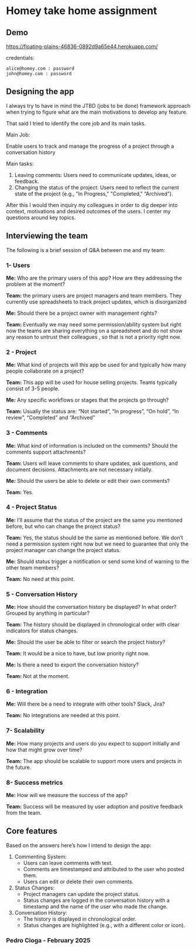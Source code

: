 # Homey take home assignment

## Demo

https://floating-plains-46836-0892d9a65e44.herokuapp.com/

credentials:

    alice@homey.com : password
    john@homey.com : password

## Designing the app

I always try to have in mind the JTBD (jobs to be done) framework approach when trying to figure what are the main motivations to develop any feature.

That said I tried to identify the core job and its main tasks.

Main Job:

Enable users to track and manage the progress of a project through a conversation history

Main tasks:

1. Leaving comments: Users need to communicate updates, ideas, or feedback.
2. Changing the status of the project: Users need to reflect the current state of the project (e.g., "In Progress," "Completed," “Archived”).

After this I would then inquiry my colleagues in order to dig deeper into context, motivations and desired outcomes of the users. I center my questions around key topics.

## Interviewing the team

The following is a brief session of Q&A between me and my team:

### 1- Users

**Me:** Who are the primary users of this app? How are they addressing the problem at the moment?

**Team:** the primary users are project managers and team members. They currently use spreadsheets to track project updates, which is disorganized

**Me:** Should there be a project owner with management rights?

**Team:** Eventually we may need some permission/ability system but right now the teams are sharing everything on a spreadsheet and do not show any reason to untrust their colleagues , so that is not a priority right now.

### 2 - Project

**Me:** What kind of projects will this app be used for and typically how many people collaborate on a project?

**Team:** This app will be used for house selling projects. Teams typically consist of 3-5 people.

**Me:** Any specific workflows or stages that the projects go through?

**Team:** Usually the status are: “Not started”, “In progress”, “On hold”, “In review”, “Completed” and “Archived”

### 3 - Comments

**Me:** What kind of information is included on the comments? Should the comments support attachments?

**Team:** Users will leave comments to share updates, ask questions, and document decisions. Attachments are not necessary initially.

**Me:** Should the users be able to delete or edit their own comments?

**Team:** Yes.

### 4 - Project Status

**Me:** I’ll assume that the status of the project are the same you mentioned before, but who can change the project status?

**Team:** Yes, the status should be the same as mentioned before. We don’t need a permission system right now but we need to guarantee that only the project manager can change the project status.

**Me:** Should status trigger a notification or send some kind of warning to the other team members?

**Team:** No need at this point.

### 5 - Conversation History

**Me:** How should the conversation history be displayed? In what order? Grouped by anything in particular?

**Team:** The history should be displayed in chronological order with clear indicators for status changes.

**Me:** Should the user be able to filter or search the project history?

**Team:** It would be a nice to have, but low priority right now.

**Me:** Is there a need to export the conversation history?

**Team:** Not at the moment.

### 6 - Integration

**Me:** Will there be a need to integrate with other tools? Slack, Jira?

**Team:** No integrations are needed at this point.

### 7- Scalability

**Me:** How many projects and users do you expect to support initially and how that might grow over time?

**Team:** The app should be scalable to support more users and projects in the future.

### 8- Success metrics

**Me:** How will we measure the success of the app?

**Team:** Success will be measured by user adoption and positive feedback from the team.

## Core features

Based on the answers here’s how I intend to design the app:

1. Commenting System:
   - Users can leave comments with text.
   - Comments are timestamped and attributed to the user who posted them.
   - Users can edit or delete their own comments.
2. Status Changes:
   - Project managers can update the project status.
   - Status changes are logged in the conversation history with a timestamp and the name of the user who made the change.
3. Conversation History:
   - The history is displayed in chronological order.
   - Status changes are highlighted (e.g., with a different color or icon).

### Pedro Cioga - February 2025
